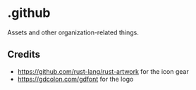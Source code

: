 # .github

Assets and other organization-related things.

## Credits

- https://github.com/rust-lang/rust-artwork for the icon gear
- https://gdcolon.com/gdfont for the logo
